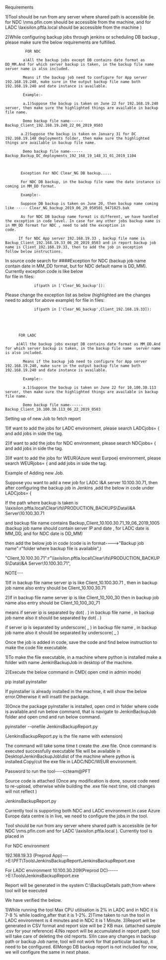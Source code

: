 Requirements

1)Tool should be run from any server where shared path is accessible (ie. for NDC  \\nms.pfin.com should be accessible from the machine, and for LADC  \\laxisilon.pftla.local should be accessible from the machine )

2)While configuring backup jobs through jenkins or scheduling DB backup , please make sure the below requirements are fulfilled.

             FOR NDC

            a)All the backup jobs except DB contains date format as DD_MM.And for which server backup is taken, in the backup file name  server name is also included.

            Means if the backup job need to configure for App server 192.168.19.240, make sure in the output backup file name both 192.168.19.240 and date instance is available.

            Example:-

            a.1)Suppose the backup is taken on June 22 for 192.168.19.240 server, then make sure the highlighted things are available in backup file name.

            Demo backup file name------Backup_Client_192.168.19.240_22_06_2019_0503

           a.2)Suppose the backup is taken on January 31 for DC 192.168.19.148 deployments folder, then make sure the highlighted things are available in backup file name.

            Demo backup file name------Backup_Backup_DC_deployments_192_168_19_148_31_01_2019_1104

           

           Exception For NDC Clear_NG DB backup.....

           For NDC DB backup, in the backup file name the date instance is coming in MM_DD format.

           Example:-

           Suppose DB backup is taken on June 20, then backup name coming like ----- Clear_NG_backup_2019_06_20_050501_9471825.bak

           As for NDC DB backup name format is different, we have handled the exception in code level. In case for any other jobs backup name is in MM_DD format for NDC , need to add the exception in                  code.

          If for NDC App server 192.168.19.33 , backup file name is    Backup_Client_192.168.19.33_06_20_2019_0503 and in report backup job name is Client_192.168.19.33, then to add the job in exception            follow below instructions.

In source code search for ####Exception for NDC (backup job name contain date in MM_DD format, but for NDC default name is DD_MM).
Currently exception code is like below         
          for file in files:

                 if(path in ['Clear_NG_backup']):

Please change the exception list as below (highlighted are the changes need to adopt for above example)
           for file in files:

                 if(path in ['Clear_NG_backup',Client_192.168.19.33]):



   

          FOR LADC

         a)All the backup jobs except DB contains date format as MM_DD.And for which server backup is taken, in the backup file name  server name is also included.

            Means if the backup job need to configure for App server 192.168.19.240, make sure in the output backup file name both 192.168.19.240 and date instance is available.

            Example:-

            a.1)Suppose the backup is taken on June 22 for 10.100.30.113 server, then make sure the highlighted things are available in backup file name.

            Demo backup file name------Backup_Client_10.100.30.113_06_22_2019_0503



Setting up of new Job to fetch report

1)If want to add the jobs for LADC environment, please search LADCjobs= {     and add jobs in side the tag.

2)If want to add the jobs for NDC environment, please search NDCjobs= {        and add jobs in side the tag.

3)If want to add the jobs for WEUR(Azure west Eurpoe) environment, please search WEURjobs= {     and add jobs in side the tag.



Example of Adding new Job.

Suppose you want to add a new job for LADC I&A server 10.100.30.71, then after configuring the backup job in Jenkins ,add the below in code under LADCjobs= {  

 If the path where backup is taken is \\laxisilon.pftla.local\Clear\ifs\PRODUCTION_BACKUPS\Data\I&A Server\10.100.30.71

and backup file name contains    Backup_Client_10.100.30.71_19_06_2019_1005   (backup job name should contain server IP and date , for LADC date is MM_DD, and for NDC date is DD_MM)

then add the below job in code (code is in format---->"Backup job name":r"folder where backup file is available",)

"Client_10.100.30.71":r"\\laxisilon.pftla.local\Clear\ifs\PRODUCTION_BACKUPS\Data\I&A Server\10.100.30.71",

 NOTE---

1)If in backup file name server ip is like  Client_10.100.30.71   , then in backup job name also entry should be Client_10.100.30.71

2)If in backup file name server ip is like  Client_10_100_30 then in backup job name also entry should be Client_10_100_30_71

means if server ip is separated by dot( . ) in backup file name , in backup job name also it should be separated by dot( . )

 if server ip is separated by underscore( _ ) in backup file name , in backup job name also it should be separated by underscore( _ )



Once the job is added in code, save the code and find below instruction to make the code file executable.

1)To make the file executable, in a machine where python is installed  make a folder with name JenkinBackupJob  in desktop of the machine.

2)Execute the below command in CMD( open cmd in admin mode)

pip install pyinstaller

If pyinstaller is already installed in the machine, it will show the below error.Otherwise it will insatll the package.



 

3)Once the package pyinstaller is installed, open cmd in folder where code is available.and run below command, that is navigate to JenkinBackupJob  folder and open cmd and run below command.

pyinstaller --onefile JenkinsBackupReport.py



(JenkinsBackupReport.py is the file name with extension)



The command will take some time t create the  .exe file. Once command is executed successfully executable file will be available in Desktop\JenkinBackupJob\dist  of the machine where python is installed.Copy/cut the exe file in LADC/NDC/WEUR environment.





Password to run the tool----ccteam@PFT

Source code is attached   (Once any modification is done, source code need to re-upload, otherwise while building the .exe file next time, old changes will not reflect )

JenkinsBackupReport.py





Currently tool is supporting both NDC and LADC environment.In case Azure Europe data centre is in live, we need to configure the jobs in the tool.

Tool should be run from any server where shared path is accessible (ie for NDC \\nms.pfin.com and for LADC \\laxisilon.pftla.local ). Currently tool is placed in 

For NDC environment

192.168.19.33 (Preprod App)--->E:\PFT\Tools\JenkinsBackupReport\JenkinsBackupReport.exe

For LADC environment
10.100.30.209(Preprod DC)----->E:\Tools\JenkinsBackupReport.exe

Report will be generated in the system C:\BackupDetails path,from where tool will be executed  

We have verified the below.

1)While running the tool Max CPU utilisation is 2% in LADC and in NDC it is 7-8 % while loading,after that it is 1-2%.
2)Time taken to run the tool in LADC environment is 4 minutes and in NDC it is 1 Minute.
3)Report will be generated in CSV format and report size will be 2 KB max. (attached sample .csv for your reference)
4)No report will be accumulated in report path, tool will take care of deleting the old reports.
5)In case any changes in backup path or backup Job name, tool will not work for that particular backup, it need to be configured. 
6)Mongo DB backup report is not included for now, we will configure the same in next phase.

